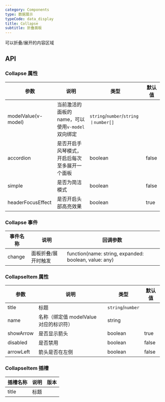 ```yaml
---
category: Components
type: 数据展示
typeCode: data_display
title: Collapse
subtitle: 折叠面板
---
```


可以折叠/展开的内容区域

## API

### Collapse 属性

| 参数                   | 说明                              | 类型                                  | 默认值   | 
|----------------------|---------------------------------|-------------------------------------|-------|
| modelValue(v-model)  | 当前激活的面板的 name，可以使用`v-model`双向绑定 | `string`/`number`/`string丨number[]` |       | 
| accordion            | 是否开启手风琴模式，开启后每次至多展开一个面板         | boolean                             | false |
| simple               | 是否为简洁模式                         | boolean                             | false |
| headerFocusEffect    | 是否开启头部高亮效果                      | boolean                             | true  |

### Collapse 事件

| 事件名称     | 说明         | 回调参数                                                  | 
|----------|------------|-------------------------------------------------------|
| change     | 面板折叠/展开时触发 | function(name: string, expanded: boolean, value: any) |


### CollapseItem 属性

| 参数                | 说明                        | 类型                | 默认值   |
|-------------------|---------------------------|-------------------|-------|
| title             | 标题                        | `string`/`number` |       |
| name              | 名称（绑定值 modelValue 对应的标识符） | string            |       |
| showArrow         | 是否显示箭头                    | boolean           | true  |
| disabled          | 是否禁用                      | boolean           | false |
| arrowLeft              | 箭头是否在左侧               | boolean           | false |

### CollapseItem 插槽

| 插槽名称  | 说明                    | 版本  |
|-------|-----------------------|-----|
| title | 标题                 |     |
